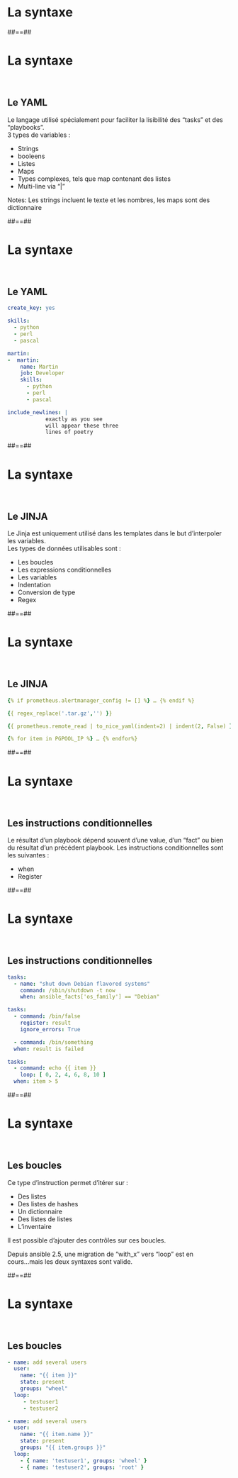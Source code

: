 <!-- .slide: class="transition"-->  

# La syntaxe

##==##

<!-- .slide: -->
# La syntaxe
<br/>

## Le YAML
Le langage utilisé spécialement pour faciliter la lisibilité des “tasks” et des “playbooks”.  
3 types de variables : 
* Strings
* booleens
* Listes
* Maps 
* Types complexes, tels que map contenant des listes
* Multi-line via “|”

Notes:
Les strings incluent le texte et les nombres, les maps sont des dictionnaire

##==##

<!-- .slide: class="with-code" -->
# La syntaxe
<br/>

## Le YAML
<!-- .element: class="center" -->
```yaml
create_key: yes

skills:
  - python
  - perl
  - pascal

martin:
-  martin:
    name: Martin
    job: Developer
    skills:
      - python
      - perl
      - pascal

include_newlines: |
            exactly as you see
            will appear these three
            lines of poetry
```

##==##
<!-- .slide: -->

# La syntaxe
<br/>

## Le JINJA
Le Jinja est uniquement utilisé dans les templates dans le but d’interpoler les variables.  
Les types de données utilisables sont : 
* Les boucles
* Les expressions conditionnelles
* Les variables
* Indentation
* Conversion de type
* Regex

##==##

<!-- .slide: class="with-code" -->
# La syntaxe
<br/>

## Le JINJA
<!-- .element: class="center" -->
````yaml
{% if prometheus.alertmanager_config != [] %} … {% endif %}

{{ regex_replace('.tar.gz','') }}

{{ prometheus.remote_read | to_nice_yaml(indent=2) | indent(2, False) }}

{% for item in PGPOOL_IP %} … {% endfor%}
````

##==##
<!-- .slide: -->
# La syntaxe
<br/>

## Les instructions conditionnelles
Le résultat d’un playbook dépend souvent d’une value, d’un “fact” ou bien du résultat d’un précédent playbook.
Les instructions conditionnelles sont les suivantes :
* when
* Register

##==##
<!-- .slide: class="with-code" -->

# La syntaxe
<br/>

## Les instructions conditionnelles

<!-- .element: class="center" -->
```yaml
tasks:
  - name: "shut down Debian flavored systems"
    command: /sbin/shutdown -t now
    when: ansible_facts['os_family'] == "Debian"

tasks:
  - command: /bin/false
    register: result
    ignore_errors: True

  - command: /bin/something
  when: result is failed

tasks:
  - command: echo {{ item }}
    loop: [ 0, 2, 4, 6, 8, 10 ]
  when: item > 5
```

##==##
<!-- .slide: -->

# La syntaxe
<br/>

## Les boucles
Ce type d’instruction permet d’itérer sur :
* Des listes
* Des listes de hashes
* Un dictionnaire
* Des listes de listes
* L’inventaire

Il est possible d’ajouter des contrôles sur ces boucles.

Depuis ansible 2.5, une migration de “with_x” vers “loop” est en cours...mais les deux syntaxes sont valide.

##==##
<!-- .slide: class="with-code" -->

# La syntaxe
<br/>

## Les boucles

<!-- .element: class="center" -->
```yaml
- name: add several users
  user:
    name: "{{ item }}"
    state: present
    groups: "wheel"
  loop:
     - testuser1
     - testuser2

- name: add several users
  user:
    name: "{{ item.name }}"
    state: present
    groups: "{{ item.groups }}"
  loop:
    - { name: 'testuser1', groups: 'wheel' }
    - { name: 'testuser2', groups: 'root' }
```
